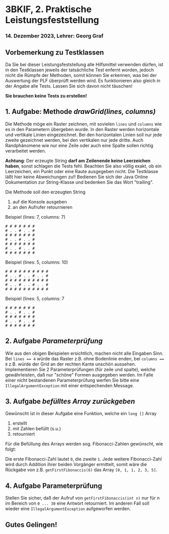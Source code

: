# 3BKIF, 2. Praktische Leistungsfeststellung

### 14. Dezember 2023, Lehrer: Georg Graf

## Vorbemerkung zu Testklassen

Da Sie bei dieser Leistungsfeststellung alle Hilfsmittel verwenden dürfen, ist
in den Testklassen jeweils der tatsächliche Test enfernt worden, jedoch nicht
die Rümpfe der Methoden, somit können Sie erkennen, was bei der Auswertung der
PLF überprüft werden wird. Es funktionieren also gleich in der Angabe alle
Tests. Lassen Sie sich davon nicht täuschen!

**Sie brauchen keine Tests zu erstellen!**

## 1. Aufgabe: Methode _drawGrid(lines, columns)_

Die Methode möge ein Raster zeichnen, mit sovielen `lines` und `columns` wie es
in den Parametern übergeben wurde. In den Raster werden horizontale und
vertikale Linien eingezeichnet. Bei den horizontalen Linien soll nur jede zweite
gezeichnet werden, bei den vertikalen nur jede dritte. Auch Randphänomene wie
nur eine Zeile oder auch eine Spalte sollen richtig verarbeitet werden.

**Achtung**: Der erzeugte String **darf am Zeilenende keine Leerzeichen haben**,
sonst schlagen die Tests fehl. Beachten Sie also völlig exakt, ob ein
Leerzeichen, ein Punkt oder eine Raute ausgegeben nicht. Die Testklasse läßt
hier keine Abweichungen zu!! Bedienen Sie sich der Java Online Dokumentation zur
String-Klasse und bedenken Sie das Wort "trailing".

Die Methode soll den erzeugten String

1. auf die Konsole ausgeben
2. an den Aufrufer retournieren

Beispiel (lines: 7, columns: 7)

```code
# # # # # # #
# . . # . . #
# # # # # # #
# . . # . . #
# # # # # # #
# . . # . . #
# # # # # # #
```

Beispiel (lines: 5, columns: 10)

```code
# # # # # # # # # #
# . . # . . # . . #
# # # # # # # # # #
# . . # . . # . . #
# # # # # # # # # #
```

Beispiel (lines: 5, columns: 7

```code
# # # # # # #
# . . # . . #
# # # # # # #
# . . # . . #
# # # # # # #
```

## 2. Aufgabe _Parameterprüfung_

Wie aus den obigen Beispielen ersichtlich, machen nicht alle Eingaben Sinn. Bei
`lines == 4` würde das Raster z.B. ohne Bodenlinie enden, bei `columns == 8`
z.B. würde der Grid an der rechten Kante unschön aussehen. Implementieren Sie 2
Parameterprüfungen (für zeile und spalte), welche gewährleisten, daß nur
"schöne" Formen ausgegeben werden. Im Falle einer nicht bestandenen
Parameterprüfung werfen Sie bitte eine `IllegalArgumentException` mit einer
entspechenden Message.

## 3. Aufgabe _befülltes Array zurückgeben_

Gewünscht ist in dieser Aufgabe eine Funktion, welche ein `long []` Array

1. erstellt
2. mit Zahlen befüllt (s.u.)
3. retourniert

Für die Befüllung des Arrays werden sog. Fibonacci-Zahlen gewünscht, wie folgt:

Die erste Fibonacci-Zahl lautet `0`, die zweite `1`. Jede weitere Fibonacci-Zahl
wird durch Addition ihrer beiden Vorgänger ermittelt, somit wäre die Rückgabe
von z.B. `getFirstFibonaccis(6)` das Array `[0, 1, 1, 2, 3, 5]`.

## 4. Aufgabe Parameterprüfung

Stellen Sie sicher, daß der Aufruf von `getFirstFibonaccis(int n)` nur für n im
Bereich von `0 ... 30` eine Antwort retourniert. Im anderen Fall soll wieder
eine `IllegalArgumentException` aufgeworfen werden.

## Gutes Gelingen!
